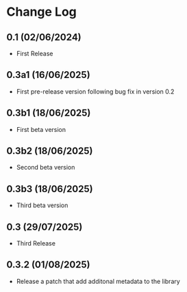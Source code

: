 Change Log
==========

0.1 (02/06/2024)
-----------------
- First Release

0.3a1 (16/06/2025)
-----------------
- First pre-release version following bug fix in version 0.2

0.3b1 (18/06/2025)
-----------------
- First beta version

0.3b2 (18/06/2025)
-----------------
- Second beta version

0.3b3 (18/06/2025)
-----------------
- Third beta version

0.3 (29/07/2025)
-----------------
- Third Release

0.3.2 (01/08/2025)
-----------------
- Release a patch that add additonal metadata to the library
